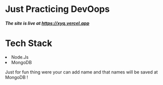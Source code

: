 # Just Practicing DevOops 

<h5>The site is live at <a href="https://xyq.vercel.app">https://xyq.vercel.app</a> </h5>

# Tech Stack 

<li>Node.Js</li>
<li>MongoDB</li>

<p>Just for fun thing were your can add name and that names will be saved at MongoDB !</p>
